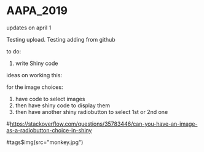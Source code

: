 # AAPA_2019

updates on april 1

Testing upload.
Testing adding from github

to do:

1. write Shiny code

ideas on working this:

for the image choices:
1. have code to select images 
2. then have shiny code to display them
3. then have another shiny radiobutton to select 1st or 2nd one

#https://stackoverflow.com/questions/35783446/can-you-have-an-image-as-a-radiobutton-choice-in-shiny


#tags$img(src="monkey.jpg")